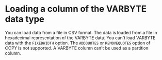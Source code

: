 # Loading a column of the VARBYTE data type<a name="copy-usage-varbyte"></a>

You can load data from a file in CSV format\. The data is loaded from a file in hexadecimal representation of the VARBYTE data\. You can't load VARBYTE data with the `FIXEDWIDTH` option\. The `ADDQUOTES` or `REMOVEQUOTES` option of COPY is not supported\. A VARBYTE column can't be used as a partition column\.  